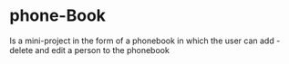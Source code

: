 # phone-Book
Is a mini-project in the form of a phonebook in which the user can add - delete and edit a person to the phonebook
